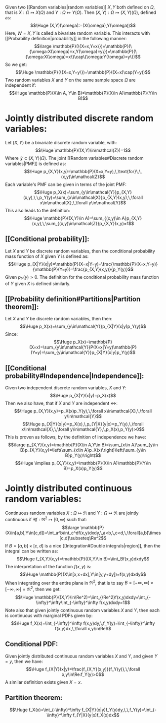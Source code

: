 Given two [[Random variables|random variables]] $X,Y$ both defined on $\Omega$, that is $X:\Omega\mapsto X(\Omega)$ and $Y:\Omega\mapsto Y(\Omega)$. Then $(X,Y):\Omega\mapsto(X,Y)(\Omega)$, defined as:$$\Huge (X,Y)(\omega):=(X(\omega),Y(\omega))$$
Here, $W=X,Y$ is called a bivariate random variable. This interacts with [[Probability definition|probability]] in the following manner:$$\large \mathbb{P}(\{X=x,Y=x\})=\mathbb{P}(\{\omega:X(\omega)=x,Y(\omega)=y\})=\mathbb{P}(\{\omega:X(\omega)=x\}\cap\{\omega:Y(\omega)=y\})$$
So we get:$$\Huge \mathbb{P}(\{X=x,Y=y\})=\mathbb{P}((X=x)\cap(Y=y))$$
Two random variables $X$ and $Y$ on the same sample space $\Omega$ are independent if:$$\Huge \mathbb{P}(X\in A, Y\in B)=\mathbb{P}(X\in A)\mathbb{P}(Y\in B)$$

# Jointly distributed discrete random variables:

Let $(X,Y)$ be a bivariate discrete random variable, with:$$\Huge \mathbb{P}((X,Y)\in\mathcal{Z})=1$$
Where $\mathcal{Z}\subseteq(X,Y)(\Omega)$. The joint [[Random variables#Discrete random variables|PMF]] is defined as:$$\Huge p_{X,Y}(x,y)=\mathbb{P}(X=x,Y=y),\,\text{for}\,\,(x,y)\in\mathcal{Z}$$
Each variable's PMF can be given in terms of the joint PMF:$$\Huge p_X(x)=\sum_{y\in\mathcal{Y}}p_{X,Y}(x,y),\,\,p_Y(y)=\sum_{x\in\mathcal{X}}p_{X,Y}(x,y),\,\forall x\in\mathcal{X},\,\forall y\in\mathcal{Y}$$
This also leads to the definition:$$\Huge \mathbb{P}((X,Y)\in A)=\sum_{(x,y)\in A}p_{X,Y}(x,y),\,\sum_{(x,y)\in\mathcal{Z}}p_{X,Y}(x,y)=1$$
## [[Conditional probability]]:

Let $X$ and $Y$ be discrete random variables, then the conditional probability mass function of $X$ given $Y$ is defined as:$$\Huge p_{X|Y}(x|y)=\mathbb{P}(X=x|Y=y)=\frac{\mathbb{P}(X=x,Y=y)}{\mathbb{P}(Y=y)}=\frac{p_{X,Y}(x,y)}{p_Y(y)}$$
Given $p_Y(y)>0$. The definition for the conditional probability mass function of $Y$ given $X$ is defined similarly.

## [[Probability definition#Partitions|Partition theorem]]:

Let $X$ and $Y$ be discrete random variables, then then:$$\Huge p_X(x)=\sum_{y\in\mathcal{Y}}p_{X|Y}(x|y)p_Y(y)$$
Since:$$\Huge p_X(x)=\mathbb{P}(X=x)=\sum_{y\in\mathcal{Y}}P(X=x|Y=y)\mathbb{P}(Y=y)=\sum_{y\in\mathcal{Y}}p_{X|Y}(x|y)p_Y(y)$$
## [[Conditional probability#Independence|Independence]]:

Given two independent discrete random variables, $X$ and $Y$:$$\Huge p_{X|Y}(x|y)=p_X(x)$$
Then we also have, that if $X$ and $Y$ are independent $\iff$:
$$\Huge p_{X,Y}(x,y)=p_X(x)p_Y(y),\,\forall x\in\mathcal{X},\,\forall y\in\mathcal{Y}$$$$\Huge p_{X|Y}(x|y)=p_X(x),\,p_{Y|X}(y|x)=p_Y(y),\,\forall x\in\mathcal{X},\,\forall y\in\mathcal{Y},\,p_X(x),p_Y(y)>0$$
This is proven as follows, by the definition of independence we have:$$\large p_{X,Y}(x,y)=\mathbb{P}(X\in A,Y\in B)=\sum_{x\in A}\sum_{y\in B}p_{X,Y}(x,y)=\left(\sum_{x\in A}p_X(x)\right)\left(\sum_{y\in B}p_Y(y)\right)$$$$\Huge \implies p_{X,Y}(x,y)=\mathbb{P}(X\in A)\mathbb{P}(Y\in B)=p_X(x)p_Y(y)$$

# Jointly distributed continuous random variables:

Continuous random variables $X:\Omega\mapsto\Re$ and $Y:\Omega\mapsto\Re$ are jointly continuous if $\exists f:\Re^2\mapsto[0,\infty)$ such that:$$\large \mathbb{P}(X\in[a,b],Y\in[c,d])=\int_a^b\int_c^df(x,y)dxdy,\,a<b,\,c<d,\,\forall[a,b]\times[c,d]\subseteq\Re^2$$
If $B=[a,b]\times[c,d]$ is a nice [[Integration#Double integrals|region]], then the integral can be written as:$$\Huge f_{X,Y}(x,y)=\mathbb{P}((X,Y)\in B)=\iint_Bf(x,y)dxdy$$
The interpretation of the function $f(x,y)$ is:
$$\Huge \mathbb{P}(X\in[x,x+dx],Y\in[y,y+dy])=f(x,y)dxdy$$
When integrating over the entire plane in $\Re^2$, that is to say $B=[-\infty,\infty]\times[-\infty,\infty]=\Re^2$, then we get:$$\Huge \mathbb{P}((X,Y)\in\Re^2)=\iint_{\Re^2}f(x,y)dxdy=\int_{-\infty}^\infty\int_{-\infty}^\infty f(x,y)dxdy=1$$
Note also that given jointly continuous random variables $X$ and $Y$, then each is continuous with marginal PDFs given by:$$\Huge f_X(x)=\int_{-\infty}^\infty f(x,y)dy,\,f_Y(y)=\int_{-\infty}^\infty f(x,y)dx,\,\forall x,y\in\Re$$
## Conditional PDF:

Given jointly distributed continuous random variables $X$ and $Y$, and given $Y=y$, then we have:$$\Huge f_{X|Y}(x|y)=\frac{f_{X,Y}(x,y)}{f_Y(y)},\,\forall x,y\in\Re:f_Y(y)>0$$
A similar definition exists given $X=x$.

## Partition theorem:

$$\Huge f_X(x)=\int_{-\infty}^\infty f_{X|Y}(x|y)f_Y(y)dy,\,\,f_Y(y)=\int_{-\infty}^\infty f_{Y|X}(y|x)f_X(x)dx$$
